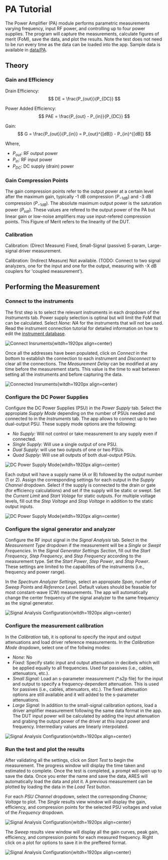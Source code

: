 # PA Tutorial

The Power Amplifier (PA) module performs parametric measurements varying frequency, input RF power, and controlling up to four power supplies. The program will capture the measurements, calculate figures of merit (FoM), save the data, and plot the results. Note the test does not need to be run every time as the data can be loaded into the app. Sample data is available in [data/PA](https://github.com/AlexDCode/AutomatedRadioEvaluationSuite/tree/main/data/PA).

## Theory

### Gain and Efficiency

Drain Efficiency:
$$
DE = \frac{P_{out}}{P_{DC}}
$$

Power Added Efficiency:
$$
PAE = \frac{P_{out} - P_{in}}{P_{DC}}
$$

Gain:
$$
G = \frac{P_{out}}{P_{in}} = P_{out}^{[dB]} - P_{in}^{[dB]}
$$

Where,
* $P_{out}$: RF output power
* $P_{in}$: RF input power
* $P_{DC}$: DC supply (drain) power

### Gain Compression Points

The gain compression points refer to the output power at a certain level after the maximum gain, typically -1 dB compression ($P_{-1 dB}$) and -3 dB compression ($P_{-1 dB}$). The absolute maximum output power is the saturation power  ($P_{sat}$). These values are refered to the output power of the PA but linear gain or low-noise amplifiers may use input-refered compression points. This Figure of Merit refers to the linearity of the DUT.

### Calibration
Calibration: (Direct Measure) Fixed, Small-Signal (passive) S-param, Large-signal driver measurement.

Calibration: (Indirect Measure) Not available. (TODO: Connect to two signal analyzers, one for the input and one for the output, measuring with -X dB couplers for 'coupled measurement').


## Performing the Measurement

### Connect to the instruments

The first step is to select the relevant instruments in each dropdown of the *Instruments* tab. Power supply selection is optinal but will limit the FoM that can be calculated. Select *None: NA* for the instruments that will not be used. Read the instrument connection tutorial for detailed information on how to edit the [instrument database](https://aresapp.readthedocs.io/latest/tutorial_instr.html).

![Connect Insruments](./assets/PA/connect_inst.png){witdh=1920px align=center}

Once all the addresses have been populated, click on *Connect* in the bottom to establish the connection to each instrument and *Disconnect* to clear all the connections. The *Measurement Delay* can be modified at any time before the measurement starts. This value is the time to wait between setting all the instruments and before capturing the data.

![Connected Insruments](./assets/PA/connected_inst.png){witdh=1920px align=center}

### Configure the DC Power Supplies

Configure the DC Power Supplies (PSU) in the *Power Supply* tab. Select the appropiate *Supply Mode* depending on the number of PSUs needed and connected to in the *Instruments* tab. The app allows to connect up to two dual-output PSU. These supply mode options are the following:

* *No Supply:* Will not control or take measurement to any supply even if connected. 
* *Single Supply:* Will use a single output of one PSU. 
* *Dual Supply:* will use two outputs of one or two PSUs.
* *Quad Supply:* Will use all outputs of both dual-output PSUs.

![DC Power Supply Mode](./assets/PA/psu_mode.png){witdh=1920px align=center}

Each output will have a supply name (A or B) followed by the output number (1 or 2). Assign the corresponding settings for each output in the *Supply Channel* dropdown. Select if the supply is connected to the drain or gate (for efficiency calculations) and set if the supply will be static or swept. Set the *Current Limit* and *Start Volage* for static outputs. For multiple voltage levels, fill out the *Step Voltage* and *Stop Voltage* in addition to the static output inputs.


![DC Power Supply Mode](./assets/PA/psu_config.png){witdh=1920px align=center}


### Configure the signal generator and analyzer

Configure the RF input signal in the *Signal Analysis* tab. Select in the *Measurement Type* dropdown if the measurement will be a *Single* or *Swept Frequencies*. In the *Signal Generator Settings Section*, fill out the *Start Frequency*, *Step Frequency*, and *Step Frequency* according to the measurement type. Set the *Start Power*, *Step Power*, and *Stop Power*. These settings are limited to the capabilites of the instruments (i.e., frequency and power range).

In the *Spectrum Analyzer Settings*, select an appropiate *Span*, number of *Sweep Points* and *Reference Level*. Default values should be feasable for most constant-wave (CW) measurements. The app will automatically change the center frequency of the signal analyzer to the same frequency as the signal generator.

![Signal Analysis Configuration](./assets/PA/signal_config.png){witdh=1920px align=center}

### Configure the measurement calibration

In the *Calibration* tab, it is optional to specify the input and output attenuations and load driver reference measurements. In the *Calibration Mode* dropdown, select one of the follwing modes:

* *None:* No 
* *Fixed:* Specify static input and output attenuation in decibels which will be applied equally to all frequencies. Used for passives (i.e., cables, attenuators, etc.).
* *Small Signal:* Load an s-parameter measurement  (*.s2p file) for the input and output to specify a frequency-dependent attenuation. This is used for passives (i.e., cables, attenuators, etc.). The fixed attenuation options are still available and it will added to the s-parameter attenuations.
* *Large Signal:* In addition to the small-signal calibration options, load a driver amplifier measurement following the same data format in the app. The DUT input power will be calculated by adding the input attenuation and grabing the output power of the driver at this input power and frequency. Intermediary values are linearly interpolated.

![Signal Analysis Configuration](./assets/PA/calibration.png){witdh=1920px align=center}

### Run the test and plot the results

After validating all the settings, click on *Start Test* to begin the measurement. The progress window will display the time taken and estimated to complete. Once the test is completed, a prompt will open up to save the data. Once you enter the name and save the data, ARES will automatically load the data and plot it. A previous measurement can be plotted by loading the data in the *Load Test* button.

For each *PSU Channel* dropdown, select the corresponding *Channe; Voltage* to plot. The *Single* results view window will display the gain, efficiency, and compression points for the selected PSU voltages and value of the *Frequency* dropdown.

![Signal Analysis Configuration](./assets/PA/demo_single.png){witdh=1920px align=center}

The *Sweep* results view window will display all the gain curves, peak gain, efficiency, and compression points for each measured frequency. Right click on a plot for options to save it in the preffered format.

![Signal Analysis Configuration](./assets/PA/demo_sweep.png){witdh=1920px align=center}

